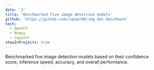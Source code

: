 ```yaml
---
date: '2'
title: 'Benchmarked five image detection models'
github: 'https://github.com/rupaut98/img-det-benchmark'
tech:
  - OpenCV
  - Numpy
  - Jupyter
showInProjects: true
---
```


Benchmarked five image detection models based on their confidence score, inference speed, accuracy, and overall performance.